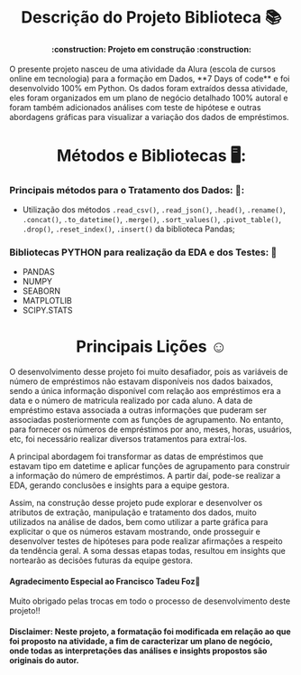 ## <h1 align="center"> Descrição do Projeto Biblioteca :books: </h1>
<h4 align="center"> 
    :construction:  Projeto em construção  :construction:
</h4>
O presente projeto nasceu de uma atividade da Alura (escola de cursos online em tecnologia) para a formação em Dados, **7 Days of code** e foi desenvolvido 100% em Python. Os dados foram extraídos dessa atividade, eles foram organizados em um plano de negócio detalhado 100% autoral e foram também adicionados análises com teste de hipótese e outras abordagens gráficas para visualizar a variação dos dados de empréstimos. 

## <h1 align="center"> Métodos e Bibliotecas 🖥️: </h1> 

### Principais métodos para o Tratamento dos Dados: 💾:
* Utilização dos métodos `.read_csv()`, `.read_json()`, `.head()`, `.rename()`, `.concat()`, `.to_datetime()`, `.merge()`, `.sort_values()`, `.pivot_table()`, `.drop()`, `.reset_index()`, `.insert()` da biblioteca Pandas;

### Bibliotecas PYTHON para realização da EDA e dos Testes: :panda_face: 
* PANDAS
* NUMPY
* SEABORN
* MATPLOTLIB
* SCIPY.STATS

## <h1 align="center"> Principais Lições :relaxed: </h1> 
O desenvolvimento desse projeto foi muito desafiador, pois as variáveis de número de empréstimos não estavam disponíveis nos dados baixados, sendo a única informação disponível com relação aos empréstimos era a data e o número de matricula realizado por cada aluno. A data de empréstimo estava associada a outras informações que puderam ser associadas posteriormente com as funções de agrupamento. No entanto, para fornecer os números de empréstimos por ano, meses, horas, usuários, etc, foi necessário realizar diversos tratamentos para extraí-los. 

A principal abordagem foi transformar as datas de empréstimos que estavam tipo  em datetime e aplicar funções de agrupamento para construir a informação do número de empréstimos. A partir daí, pode-se realizar a EDA, gerando conclusões e insights para a equipe gestora.

Assim, na construção desse projeto pude explorar e desenvolver os atributos de extração, manipulação e tratamento dos dados, muito utilizados na análise de dados, bem como utilizar a parte gráfica para explicitar o que os números estavam mostrando, onde prosseguir e desenvolver testes de hipóteses para pode realizar afirmações a respeito da tendência geral. A soma dessas etapas todas, resultou em insights que nortearão as decisões futuras da equipe gestora.

#### Agradecimento Especial ao Francisco Tadeu Foz:raised_hands: 
Muito obrigado pelas trocas em todo o processo de desenvolvimento deste projeto!!

#### Disclaimer: **Neste projeto, a formatação foi modificada em relação ao que foi proposto na atividade, a fim de caracterizar um plano de negócio, onde todas as interpretações das análises e insights propostos são originais do autor.**
